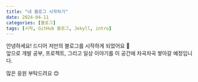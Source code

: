 ```yaml
---
title: "내 블로그 시작하기"
date: 2024-04-11
categories: [블로그]
tags: [시작, GitHub 블로그, Jekyll, intro]
---
```


안녕하세요! 드디어 저만의 블로그를 시작하게 되었어요 🎉  
앞으로 개발 공부, 프로젝트, 그리고 일상 이야기를 이 공간에 차곡차곡 쌓아갈 예정입니다.

많은 응원 부탁드려요 😊